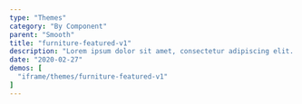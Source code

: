 ```yaml
---
type: "Themes"
category: "By Component"
parent: "Smooth"
title: "furniture-featured-v1"
description: "Lorem ipsum dolor sit amet, consectetur adipiscing elit. Nunc tempus laoreet leo sit amet iaculis."
date: "2020-02-27"
demos: [
  "iframe/themes/furniture-featured-v1"
]
---
```

